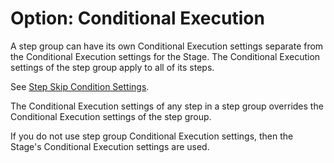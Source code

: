 # Option: Conditional Execution

A step group can have its own Conditional Execution settings separate from the Conditional Execution settings for the Stage. The Conditional Execution settings of the step group apply to all of its steps.

See [Step Skip Condition Settings](../../../platform/8_Pipelines/w_pipeline-steps-reference/step-skip-condition-settings.md).

The Conditional Execution settings of any step in a step group overrides the Conditional Execution settings of the step group.

If you do not use step group Conditional Execution settings, then the Stage's Conditional Execution settings are used.

